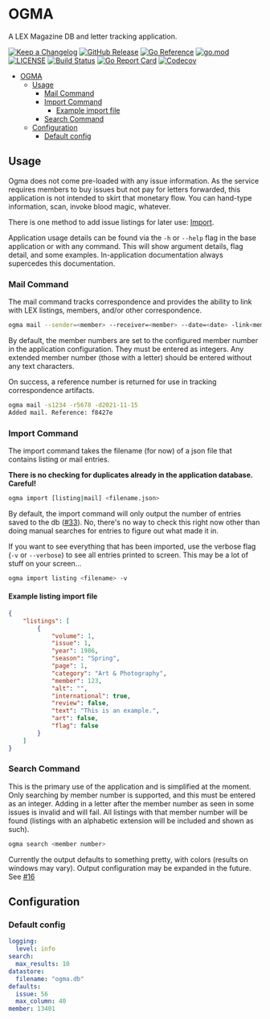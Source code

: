 # OGMA

A LEX Magazine DB and letter tracking application.

[![Keep a Changelog](https://img.shields.io/badge/changelog-Keep%20a%20Changelog-%23E05735)](CHANGELOG.md)
[![GitHub Release](https://img.shields.io/github/v/release/asphaltbuffet/ogma)](https://github.com/asphaltbuffet/ogma/releases)
[![Go Reference](https://pkg.go.dev/badge/github.com/asphaltbuffet/ogma.svg)](https://pkg.go.dev/github.com/asphaltbuffet/ogma)
[![go.mod](https://img.shields.io/github/go-mod/go-version/asphaltbuffet/ogma)](go.mod)
[![LICENSE](https://img.shields.io/github/license/asphaltbuffet/ogma)](LICENSE)
[![Build Status](https://img.shields.io/github/workflow/status/asphaltbuffet/ogma/build)](https://github.com/asphaltbuffet/ogma/actions?query=workflow%3Abuild+branch%3Amain)
[![Go Report Card](https://goreportcard.com/badge/github.com/asphaltbuffet/ogma)](https://goreportcard.com/report/github.com/asphaltbuffet/ogma)
[![Codecov](https://codecov.io/gh/asphaltbuffet/ogma/branch/main/graph/badge.svg)](https://codecov.io/gh/asphaltbuffet/ogma)

- [OGMA](#ogma)
  - [Usage](#usage)
    - [Mail Command](#mail-command)
    - [Import Command](#import-command)
      - [Example import file](#example-import-file)
    - [Search Command](#search-command)
  - [Configuration](#configuration)
    - [Default config](#default-config)

## Usage

Ogma does not come pre-loaded with any issue information. As the service requires members to buy issues but not pay for letters forwarded, this application is not intended to skirt that monetary flow. You can hand-type information, scan, invoke blood magic, whatever.

There is one method to add issue listings for later use: [Import](#import-command).

Application usage details can be found via the `-h` or `--help` flag in the base application or with any command. This will show argument details, flag detail, and some examples. In-application documentation always supercedes this documentation.

### Mail Command

The mail command tracks correspondence and provides the ability to link with LEX listings, members, and/or other correspondence.

```bash
ogma mail --sender=<member> --receiver=<member> --date=<date> -link<member or mail ref>
```

By default, the member numbers are set to the configured member number in the application configuration. They must be entered as integers. Any extended member number (those with a letter) should be entered without any text characters.

On success, a reference number is returned for use in tracking correspondence artifacts.

```bash
ogma mail -s1234 -r5678 -d2021-11-15
Added mail. Reference: f8427e
```

### Import Command

The import command takes the filename (for now) of a json file that contains listing or mail entries.

**There is no checking for duplicates already in the application database. Careful!**

```bash
ogma import [listing|mail] <filename.json>
```

By default, the import command will only output the number of entries saved to the db ([#33](https://github.com/asphaltbuffet/ogma/issues/33)). No, there's no way to check this right now other than doing manual searches for entries to figure out what made it in.

If you want to see everything that has been imported, use the verbose flag (`-v` or `--verbose`) to see all entries printed to screen. This may be a lot of stuff on your screen...

```bash
ogma import listing <filename> -v
```

#### Example listing import file

```json
{
    "listings": [
        {
            "volume": 1,
            "issue": 1,
            "year": 1986,
            "season": "Spring",
            "page": 1,
            "category": "Art & Photography",
            "member": 123,
            "alt": "",
            "international": true,
            "review": false,
            "text": "This is an example.",
            "art": false,
            "flag": false
        }
    ]
}
```

### Search Command

This is the primary use of the application and is simplified at the moment. Only searching by member number is supported, and this must be entered as an integer. Adding in a letter after the member number as seen in some issues is invalid and will fail. All listings with that member number will be found (listings with an alphabetic extension will be included and shown as such).

```bash
ogma search <member number>
```

Currently the output defaults to something pretty, with colors (results on windows may vary). Output configuration may be expanded in the future. See [#16](https://github.com/asphaltbuffet/ogma/issues/16)

## Configuration

### Default config

```yaml
logging:
  level: info
search:
  max_results: 10
datastore:
  filename: "ogma.db"
defaults:
  issue: 56
  max_column: 40
member: 13401
```
